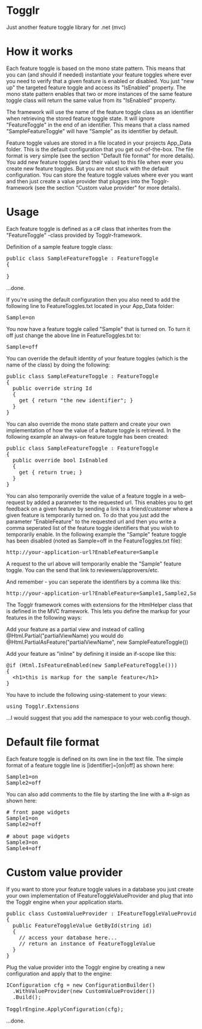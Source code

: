 Togglr
======
Just another feature toggle library for .net (mvc)

How it works
======
Each feature toggle is based on the mono state pattern. This means that you can (and should if needed) instantiate your feature toggles where ever you need to verify that a given feature is enabled or disabled. You just "new up" the targeted feature toggle and access its "IsEnabled" property. The mono state pattern enables that two or more instances of the same feature toggle class will return the same value from its "IsEnabled" property. 

The framework will use the name of the feature toggle class as an identifier when retrieving the stored feature toggle state. It will ignore "FeatureToggle" in the end of an identifier. This means that a class named "SampleFeatureToggle" will have "Sample" as its identifier by default.

Feature toggle values are stored in a file located in your projects App_Data folder. This is the default configuration that you get out-of-the-box. The file format is very simple (see the section "Default file format" for more details). You add new feature toggles (and their value) to this file when ever you create new feature toggles. But you are not stuck with the default configuration. You can store the feature toggle values where ever you want and then just create a value provider that plugges into the Togglr-framework (see the section "Custom value provider" for more details).

Usage
======
Each feature toggle is defined as a c# class that inherites from the "FeatureToggle" -class provided by Togglr-framework.

Definition of a sample feature toggle class:

<pre>
public class SampleFeatureToggle : FeatureToggle
{

}
</pre>

...done.

If you're using the default configuration then you also need to add the following line to FeatureToggles.txt located in your App_Data folder:

<pre>Sample=on</pre>

You now have a feature toggle called "Sample" that is turned on. To turn it off just change the above line in FeatureToggles.txt to:

<pre>Sample=off</pre>

You can override the default identity of your feature toggles (which is the name of the class) by doing the following:

<pre>
public class SampleFeatureToggle : FeatureToggle
{
  public override string Id
  {
    get { return "the new identifier"; }
  }
}
</pre>

You can also override the mono state pattern and create your own implementation of how the value of a feature toggle is retrieved. In the following example an always-on feature toggle has been created:

<pre>
public class SampleFeatureToggle : FeatureToggle
{
  public override bool IsEnabled
  {
    get { return true; }
  }
}
</pre>

You can also temporarily override the value of a feature toggle in a web-request by added a parameter to the requested url. This enables you to get feedback on a given feature by sending a link to a friend/customer where a given feature is temporarily turned on. To do that you just add the parameter "EnableFeature" to the requested url and then you write a comma seperated list of the feature toggle identifiers that you wish to temporarily enable. In the following example the "Sample" feature toggle has been disabled (noted as Sample=off in the FeatureToggles.txt file):

<pre>http://your-application-url?EnableFeature=Sample</pre>

A request to the url above will temporarily enable the "Sample" feature toggle. You can the send that link to reviewers/approvers/etc.

And remember - you can seperate the identifiers by a comma like this:

<pre>http://your-application-url?EnableFeature=Sample1,Sample2,Sample3</pre>

The Togglr framework comes with extensions for the HtmlHelper class that is defined in the MVC framework. This lets you define the markup for your features in the following ways:

Add your feature as a partial view and instead of calling @Html.Partial("partialViewName) you would do @Html.PartialAsFeature("partialViewName", new SampleFeatureToggle())

Add your feature as "inline" by defining it inside an if-scope like this:

<pre>
@if (Html.IsFeatureEnabled(new SampleFeatureToggle()))
{
  &lt;h1&gt;this is markup for the sample feature&lt;/h1&gt;
}
</pre>

You have to include the following using-statement to your views:

<pre>using Togglr.Extensions</pre>

...I would suggest that you add the namespace to your web.config though.

Default file format
======
Each feature toggle is defined on its own line in the text file. The simple format of a feature toggle line is [identifier]=[on|off] as shown here:

<pre>
Sample1=on
Sample2=off
</pre>

You can also add comments to the file by starting the line with a #-sign as shown here:

<pre>
# front page widgets
Sample1=on
Sample2=off

# about page widgets
Sample3=on
Sample4=off
</pre>

Custom value provider
======
If you want to store your feature toggle values in a database you just create your own implementation of IFeatureToggleValueProvider and plug that into the Togglr engine when your application starts.

<pre>
public class CustomValueProvider : IFeatureToggleValueProvider
{
  public FeatureToggleValue GetById(string id)
  {
    // access your database here...
    // return an instance of FeatureToggleValue
  }
}
</pre>

Plug the value provider into the Togglr engine by creating a new configuration and apply that to the engine:

<pre>
IConfiguration cfg = new ConfigurationBuilder()
  .WithValueProvider(new CustomValueProvider())
  .Build();

TogglrEngine.ApplyConfiguration(cfg);
</pre>

...done.
